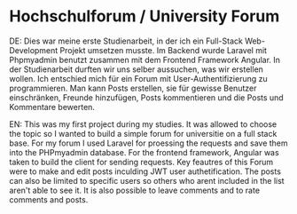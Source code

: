 # Hochschulforum / University Forum

DE:
Dies war meine erste Studienarbeit, in der ich ein Full-Stack Web-Development Projekt umsetzen musste. Im Backend wurde Laravel mit Phpmyadmin benutzt zusammen mit dem Frontend Framework Angular. In der Studienarbeit durften wir uns selber aussuchen, was wir erstellen wollen. Ich entschied mich für ein Forum mit User-Authentifizierung zu programmieren. Man kann Posts erstellen, sie für gewisse Benutzer einschränken, Freunde hinzufügen, Posts kommentieren und die Posts und Kommentare bewerten. 


EN:
This was my first project during my studies. It was allowed to choose the topic so I wanted to build a simple forum for universitie on a full stack base. For my forum I used Laravel for proessing the requests and save them into the PHPmyadmin database. For the frontend framework, Angular was taken to build the client for sending requests. Key feautres of this Forum were to make and edit posts inculding JWT user authetification. The posts can also be limited to specific users so others who arent included in the list aren't able to see it. It is also possible to leave comments and to rate comments and posts.
